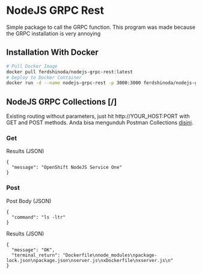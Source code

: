 # NodeJS GRPC Rest

Simple package to call the GRPC function. This program was made because the GRPC installation is very annoying

## Installation With Docker

```bash
# Pull Docker Image
docker pull ferdshinoda/nodejs-grpc-rest:latest
# Deploy to Docker Container
docker run -d --name nodejs-grpc-rest -p 3000:3000 ferdshinoda/nodejs-grpc-rest
```

## NodeJS GRPC Collections [/]

Existing routing without parameters, just hit http://YOUR_HOST:PORT with GET and POST methods. Anda bisa mengunduh Postman Collections [disini](https://www.getpostman.com/collections/50c1d1a510c0597406e7).

### Get

Results (JSON)

    {
      "message": "OpenShift NodeJS Service One"
    }
    
### Post

Post Body (JSON)

    {
      "command": "ls -ltr"
    }

Results (JSON)

    {
      "message": "OK",
      "terminal_return": "Dockerfile\nnode_modules\npackage-lock.json\npackage.json\nserver.js\nxDockerfile\nxserver.js\n"
    }
   
